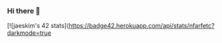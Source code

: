 ### Hi there 👋

<!-- ![jaeskim's 42 stats](https://badge42.herokuapp.com/api/stats/nfarfetc) -->
[![jaeskim's 42 stats](https://badge42.herokuapp.com/api/stats/nfarfetc?darkmode=true
